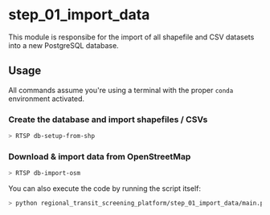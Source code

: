 # step_01_import_data

This module is responsibe for the import
of all shapefile and CSV datasets
into a new PostgreSQL database.

## Usage

All commands assume you're using a terminal with the proper ``conda`` environment activated.

### Create the database and import shapefiles / CSVs

```bash
> RTSP db-setup-from-shp
```

### Download & import data from OpenStreetMap

```bash
> RTSP db-import-osm
```

You can also execute the code by running the script itself:

```bash
> python regional_transit_screening_platform/step_01_import_data/main.py 
```